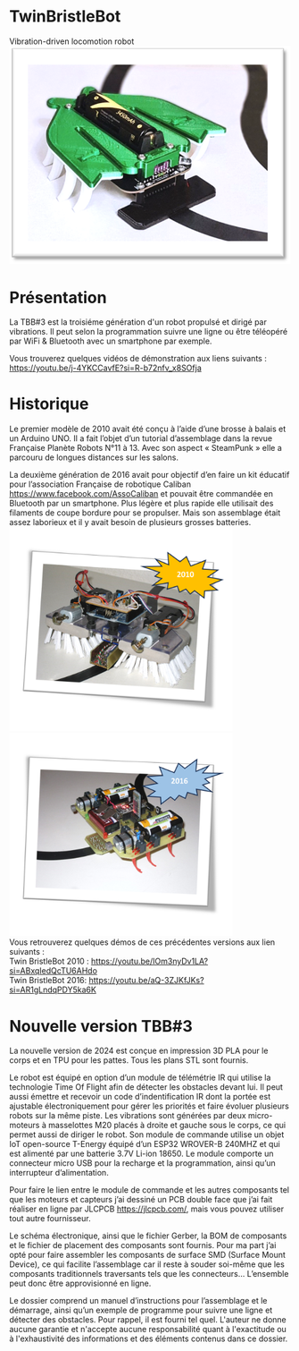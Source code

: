 # TwinBristleBot
Vibration-driven locomotion robot <br />
![TBB3.png](img/TBB2024.png)

# Présentation
La TBB#3 est la troisiéme génération d'un robot propulsé et dirigé par vibrations. Il peut selon la programmation suivre une ligne ou être téléopéré par WiFi & Bluetooth avec un smartphone par exemple.

Vous trouverez quelques vidéos de démonstration aux liens suivants :<br /> 
https://youtu.be/j-4YKCCavfE?si=R-b72nfv_x8SOfja 

# Historique
Le premier modèle de 2010 avait été conçu à l’aide d’une brosse à balais et un Arduino UNO. Il a fait l’objet d’un tutorial d’assemblage dans la revue Française Planète Robots N°11 à 13. Avec son aspect « SteamPunk » elle a parcouru de longues distances sur les salons.

La deuxième génération de 2016 avait pour objectif d’en faire un kit éducatif pour l’association Française de robotique Caliban https://www.facebook.com/AssoCaliban et pouvait être commandée en Bluetooth par un smartphone. Plus légère et plus rapide elle utilisait des filaments de coupe bordure pour se propulser. Mais son assemblage était assez laborieux et il y avait besoin de plusieurs grosses batteries.
<img src="img/TBB2010.png" width="400"> <img src="img/TBB2016.png" width="400">
<br /> Vous retrouverez quelques démos de ces précédentes versions aux lien suivants :<br />
Twin BristleBot 2010 : https://youtu.be/IOm3nyDv1LA?si=ABxqIedQcTU6AHdo <br />
Twin BristleBot 2016: https://youtu.be/aQ-3ZJKfJKs?si=AR1gLndqPDY5ka6K

# Nouvelle version TBB#3
La nouvelle version de 2024 est conçue en impression 3D PLA pour le corps et en TPU pour les pattes. Tous les plans STL sont fournis.

Le robot est équipé en option d’un module de télémétrie IR qui utilise la technologie Time Of Flight afin de détecter les obstacles devant lui.  Il peut aussi émettre et recevoir un code d’indentification IR dont la portée est ajustable électroniquement pour gérer les priorités et faire évoluer plusieurs robots sur la même piste. Les vibrations sont générées par deux micro-moteurs à masselottes M20 placés à droite et gauche sous le corps, ce qui permet aussi de diriger le robot. Son module de commande utilise un objet IoT open-source T-Energy équipé d’un ESP32 WROVER-B 240MHZ et qui est alimenté par une batterie 3.7V Li-ion 18650. Le module comporte un connecteur micro USB pour la recharge et la programmation, ainsi qu’un interrupteur d’alimentation.

Pour faire le lien entre le module de commande et les autres composants tel que les moteurs et capteurs j’ai dessiné un PCB double face que j’ai fait réaliser en ligne par JLCPCB https://jlcpcb.com/, mais vous pouvez utiliser tout autre fournisseur. 

Le schéma électronique, ainsi que le fichier Gerber, la BOM de composants et le fichier de placement des composants sont fournis. Pour ma part j’ai opté pour faire assembler les composants de surface SMD (Surface Mount Device), ce qui facilite l’assemblage car il reste à souder soi-même que les composants traditionnels traversants tels que les connecteurs… L’ensemble peut donc être approvisionné en ligne.

Le dossier comprend un manuel d’instructions pour l’assemblage et le démarrage, ainsi qu’un exemple de programme pour suivre une ligne et détecter des obstacles. Pour rappel, il est fourni tel quel. L'auteur ne donne aucune garantie et n'accepte aucune responsabilité quant à l'exactitude ou à l'exhaustivité des informations et des éléments contenus dans ce dossier.
